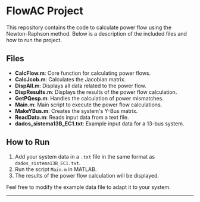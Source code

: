 # FlowAC Project

This repository contains the code to calculate power flow using the Newton-Raphson method. Below is a description of the included files and how to run the project.

## Files

- **CalcFlow.m**: Core function for calculating power flows.
- **CalcJcob.m**: Calculates the Jacobian matrix.
- **DispAll.m**: Displays all data related to the power flow.
- **DispResults.m**: Displays the results of the power flow calculation.
- **GetPQesp.m**: Handles the calculation of power mismatches.
- **Main.m**: Main script to execute the power flow calculations.
- **MakeYBus.m**: Creates the system's Y-Bus matrix.
- **ReadData.m**: Reads input data from a text file.
- **dados_sistema13B_EC1.txt**: Example input data for a 13-bus system.

## How to Run

1. Add your system data in a `.txt` file in the same format as `dados_sistema13B_EC1.txt`.
2. Run the script `Main.m` in MATLAB.
3. The results of the power flow calculation will be displayed.

Feel free to modify the example data file to adapt it to your system.

---
